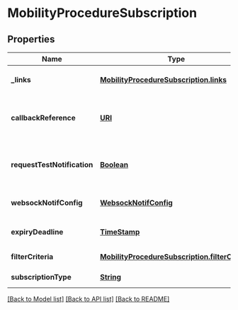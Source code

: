 # MobilityProcedureSubscription
## Properties

Name | Type | Description | Notes
------------ | ------------- | ------------- | -------------
**\_links** | [**MobilityProcedureSubscription.links**](MobilityProcedureSubscription.links.md) |  | [optional] [default to null]
**callbackReference** | [**URI**](URI.md) | URI selected by the service consumer to receive notifications on the subscribed Application Mobility Service. This shall be included both in the request and in response. | [optional] [default to null]
**requestTestNotification** | [**Boolean**](boolean.md) | Shall be set to TRUE by the service consumer to request a test notification via HTTP on the callbackReference URI, specified in ETSI GS MEC 009, as described in clause 6.12a. | [optional] [default to null]
**websockNotifConfig** | [**WebsockNotifConfig**](WebsockNotifConfig.md) |  | [optional] [default to null]
**expiryDeadline** | [**TimeStamp**](TimeStamp.md) |  | [optional] [default to null]
**filterCriteria** | [**MobilityProcedureSubscription.filterCriteria**](MobilityProcedureSubscription.filterCriteria.md) |  | [default to null]
**subscriptionType** | [**String**](string.md) | Shall be set to \&quot;MobilityProcedureSubscription\&quot;. | [default to null]

[[Back to Model list]](../README.md#documentation-for-models) [[Back to API list]](../README.md#documentation-for-api-endpoints) [[Back to README]](../README.md)

